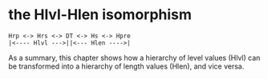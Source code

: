 
# the Hlvl-Hlen isomorphism

```
Hrp <-> Hrs <-> DT <-> Hs <-> Hpre
|<---- Hlvl --->||<--- Hlen ---->|
```

As a summary, this chapter shows how a hierarchy of level values (Hlvl) can
be transformed into a hierarchy of length values (Hlen), and vice versa.
